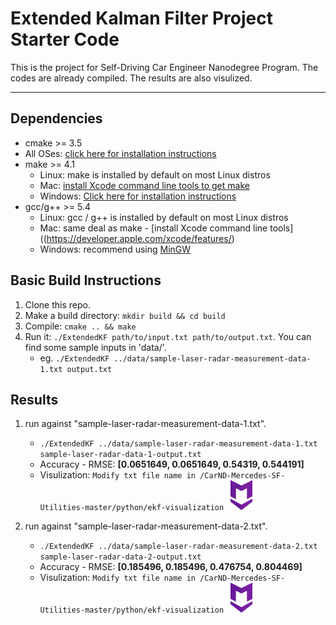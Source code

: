 # Extended Kalman Filter Project Starter Code

This is the project for Self-Driving Car Engineer Nanodegree Program. The codes are already compiled.
The results are also visulized.


---

## Dependencies

* cmake >= 3.5
 * All OSes: [click here for installation instructions](https://cmake.org/install/)
* make >= 4.1
  * Linux: make is installed by default on most Linux distros
  * Mac: [install Xcode command line tools to get make](https://developer.apple.com/xcode/features/)
  * Windows: [Click here for installation instructions](http://gnuwin32.sourceforge.net/packages/make.htm)
* gcc/g++ >= 5.4
  * Linux: gcc / g++ is installed by default on most Linux distros
  * Mac: same deal as make - [install Xcode command line tools]((https://developer.apple.com/xcode/features/)
  * Windows: recommend using [MinGW](http://www.mingw.org/)

## Basic Build Instructions

1. Clone this repo.
2. Make a build directory: `mkdir build && cd build`
3. Compile: `cmake .. && make`
4. Run it: `./ExtendedKF path/to/input.txt path/to/output.txt`. You can find
   some sample inputs in 'data/'.
    - eg. `./ExtendedKF ../data/sample-laser-radar-measurement-data-1.txt output.txt`

## Results
1. run against "sample-laser-radar-measurement-data-1.txt". 
   -  `./ExtendedKF ../data/sample-laser-radar-measurement-data-1.txt sample-laser-radar-data-1-output.txt`
   -  Accuracy - RMSE:  **[0.0651649, 0.0651649, 0.54319, 0.544191]**
   -  Visulization:
    `Modify txt file name in /CarND-Mercedes-SF-Utilities-master/python/ekf-visualization`
    ![alt text](https://github.com/adam-p/markdown-here/raw/master/src/common/images/icon48.png "Logo Title Text 1")

1. run against "sample-laser-radar-measurement-data-2.txt". 
   -  `./ExtendedKF ../data/sample-laser-radar-measurement-data-2.txt sample-laser-radar-data-2-output.txt`
   -  Accuracy - RMSE:  **[0.185496, 0.185496, 0.476754, 0.804469]**
   -  Visulization:
    `Modify txt file name in /CarND-Mercedes-SF-Utilities-master/python/ekf-visualization`
    ![alt text](https://github.com/adam-p/markdown-here/raw/master/src/common/images/icon48.png "Logo Title Text 1")
     
